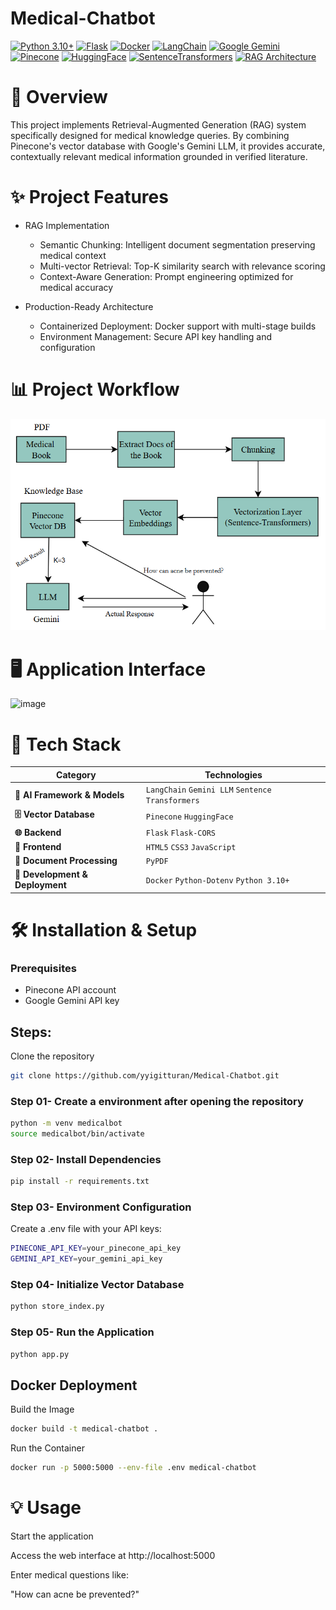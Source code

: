 # Medical-Chatbot 

[![Python 3.10+](https://img.shields.io/badge/Python-3.10%2B-3776AB?logo=python&logoColor=white)](https://python.org)
[![Flask](https://img.shields.io/badge/Flask-3.1.1-000000?logo=flask&logoColor=white)](https://flask.palletsprojects.com/)
[![Docker](https://img.shields.io/badge/Docker-Ready-2496ED?logo=docker&logoColor=white)](https://docker.com)
[![LangChain](https://img.shields.io/badge/LangChain-0.3.27-00FF00)](https://langchain.com)
[![Google Gemini](https://img.shields.io/badge/Gemini_AI-Powered-4285F4?logo=google&logoColor=white)](https://gemini.google.com)
[![Pinecone](https://img.shields.io/badge/Vector_DB-Pinecone-430098)](https://pinecone.io)
[![HuggingFace](https://img.shields.io/badge/HuggingFace-Transformers-FFD21E?logo=huggingface&logoColor=black)](https://huggingface.co)
[![SentenceTransformers](https://img.shields.io/badge/Sentence_Transformers-Embeddings-1D8F73)](https://www.sbert.net)
[![RAG Architecture](https://img.shields.io/badge/Architecture-RAG-8A2BE2)](https://github.com/yyigitturan/Medical-Chatbot)

# 🎯 Overview

This project implements Retrieval-Augmented Generation (RAG) system specifically designed for medical knowledge queries. By combining Pinecone's vector database with Google's Gemini LLM, it provides accurate, contextually relevant medical information grounded in verified literature.

# ✨ Project Features

- RAG Implementation
  - Semantic Chunking: Intelligent document segmentation preserving medical context
  - Multi-vector Retrieval: Top-K similarity search with relevance scoring
  - Context-Aware Generation: Prompt engineering optimized for medical accuracy

- Production-Ready Architecture
   - Containerized Deployment: Docker support with multi-stage builds
   - Environment Management: Secure API key handling and configuration

# 📊 Project Workflow

![alt text](flow.png)

# 🖥️ Application Interface

<img width="1918" height="910" alt="image" src="https://github.com/user-attachments/assets/55bb0aa9-67c3-4e41-9491-7468ac5485f1" />


# 🚀 Tech Stack

<div align="left">

| Category | Technologies |
|----------|--------------|
| **🤖 AI Framework & Models** | `LangChain` `Gemini LLM` `Sentence Transformers` |
| **🗄️ Vector Database** | `Pinecone` `HuggingFace` |
| **🌐 Backend** | `Flask` `Flask-CORS` |
| **🎨 Frontend** | `HTML5` `CSS3` `JavaScript` |
| **📄 Document Processing** | `PyPDF` |
| **🔧 Development & Deployment** | `Docker` `Python-Dotenv` `Python 3.10+` |

</div>



# 🛠️ Installation & Setup

### Prerequisites
- Pinecone API account
- Google Gemini API key

## Steps: 

Clone the repository 

```bash 
git clone https://github.com/yyigitturan/Medical-Chatbot.git
```

### Step 01- Create a environment after opening the repository 

```bash 
python -m venv medicalbot
source medicalbot/bin/activate  
``` 
### Step 02- Install Dependencies

```bash 
pip install -r requirements.txt
``` 
### Step 03- Environment Configuration

Create a .env file with your API keys: 

```bash 
PINECONE_API_KEY=your_pinecone_api_key
GEMINI_API_KEY=your_gemini_api_key
``` 

### Step 04- Initialize Vector Database

```bash 
python store_index.py
``` 
### Step 05- Run the Application

```bash 
python app.py
``` 
## Docker Deployment
Build the Image

```bash 
docker build -t medical-chatbot .
``` 

Run the Container

```bash 
docker run -p 5000:5000 --env-file .env medical-chatbot
``` 
# 💡 Usage
Start the application

Access the web interface at http://localhost:5000

Enter medical questions like:

"How can acne be prevented?"




